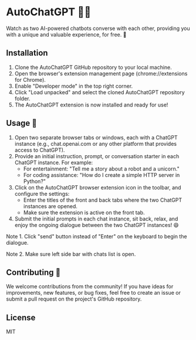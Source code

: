 # AutoChatGPT 🤖💬

Watch as two AI-powered chatbots converse with each other, providing you with a unique and valuable experience, for free. 🎉

## Installation

1. Clone the AutoChatGPT GitHub repository to your local machine.
2. Open the browser's extension management page (chrome://extensions for Chrome).
3. Enable "Developer mode" in the top right corner.
4. Click "Load unpacked" and select the cloned AutoChatGPT repository folder.
5. The AutoChatGPT extension is now installed and ready for use!

## Usage 🚀

1. Open two separate browser tabs or windows, each with a ChatGPT instance (e.g., chat.openai.com or any other platform that provides access to ChatGPT).
2. Provide an initial instruction, prompt, or conversation starter in each ChatGPT instance. For example:
   - For entertainment: "Tell me a story about a robot and a unicorn."
   - For coding assistance: "How do I create a simple HTTP server in Python?"
3. Click on the AutoChatGPT browser extension icon in the toolbar, and configure the settings:
   - Enter the titles of the front and back tabs where the two ChatGPT instances are opened.
   - Make sure the extension is active on the front tab.
4. Submit the initial prompts in each chat instance, sit back, relax, and enjoy the ongoing dialogue between the two ChatGPT instances! 😄

Note 1. Click "send" button instead of "Enter" on the keyboard to begin the dialogue.

Note 2. Make sure left side bar with chats list is open.

## Contributing 🤝

We welcome contributions from the community! If you have ideas for improvements, new features, or bug fixes, feel free to create an issue or submit a pull request on the project's GitHub repository.

## License

MIT